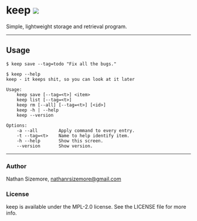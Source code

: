 # keep [<img src="https://travis-ci.org/nathansizemore/keep.svg?branch=master">][travis-badge]

Simple, lightweight storage and retrieval program.

---

## Usage

```
$ keep save --tag=todo "Fix all the bugs."

$ keep --help
keep - it keeps shit, so you can look at it later

Usage:
    keep save [--tag=<t>] <item>
    keep list [--tag=<t>]
    keep rm [--all] [--tag=<t>] [<id>]
    keep -h | --help
    keep --version

Options:
    -a --all        Apply command to every entry.
    -t --tag=<t>    Name to help identify item.
    -h --help       Show this screen.
    --version       Show version.
```

---

### Author

Nathan Sizemore, nathanrsizemore@gmail.com

### License

keep is available under the MPL-2.0 license. See the LICENSE file for more info.



[travis-badge]: https://travis-ci.org/nathansizemore/keep
